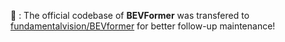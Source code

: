 :microphone: : The official codebase of **BEVFormer** was transfered to [fundamentalvision/BEVformer](https://github.com/fundamentalvision/BEVFormer) for better follow-up maintenance!
